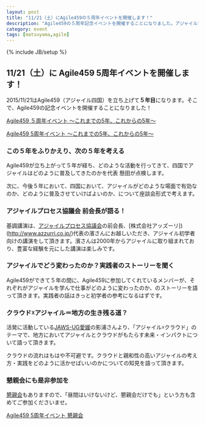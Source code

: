 ```yaml
---
layout: post
title: "11/21（土）にAgile459の５周年イベントを開催します！"
description: "Agile459の５周年記念イベントを開催することになりました。アジャイルプロセス協議会前会長 アッズーリ濱さんの講演、Agile459のメンバーの実践のストーリー、JAWS-UG愛媛代表影浦さんの「クラウド☓アジャイル」の講演、この５年のふりかえりと今後５年の四国におけるアジャイル普及の道のりを考えます。"
category: event
tags: [matsuyama,agile]
---
```

{% include JB/setup %}

## 11/21（土）に Agile459 5周年イベントを開催します！

2015/11/21はAgile459（アジャイル四国）を立ち上げて**５年目**になります。そこで、Agile459の記念イベントを開催することになりました！

[Agile459 ５周年イベント 〜これまでの5年、これからの5年〜](https://agile459.doorkeeper.jp/events/33225)

<a class="doorkeeper-registration-widget" href="https://agile459.doorkeeper.jp/events/33225">Agile459 5周年イベント 〜これまでの5年、これからの5年〜</a><script src="http://widgets.doorkeeper.jp/w/widget.js"></script>

### この５年をふりかえり、次の５年を考える

Agile459が立ち上がって５年が経ち、どのような活動を行ってきて、四国でアジャイルはどのように普及してきたのかを代表 懸田が点検します。

次に、今後５年において、四国において、アジャイルがどのような場面で有効なのか、どのように普及させていけばよいのか、について座談会形式で考えます。

### アジャイルプロセス協議会 前会長が語る！

基調講演は、[アジャイルプロセス協議会](http://www.agileprocess.jp/)の前会長、[株式会社アッズーリ])(http://www.azzurri.co.jp/)代表の濱さんにお越しいただき、アジャイル初学者向けの講演をして頂きます。濱さんは2000年からアジャイルに取り組まれており、豊富な経験を元にした講演は楽しみです。

### アジャイルでどう変わったのか？実践者のストーリーを聞く

Agile459ができて５年の間に、Agile459に参加してくれているメンバーが、それぞれがアジャイルを学んで仕事がどのように変わったのか、のストーリーを語って頂きます。実践者の話はきっと初学者の参考になるはずです。

### クラウド☓アジャイル＝地方の生き残る道？

活発に活動している[JAWS-UG愛媛](https://jawsug-ehime.doorkeeper.jp/)の影浦さんより、「アジャイル☓クラウド」のテーマで、地方においてアジャイルとクラウドがもたらす未来・インパクトについて語って頂きます。

クラウドの流れはもはや不可避です。クラウドと親和性の高いアジャイルの考え方・実践をどのように活かせばいいのかについての知見を語って頂きます。

### 懇親会にも是非参加を

[懇親会](https://agile459.doorkeeper.jp/events/34468)もありますので、「昼間はいけないけど、懇親会だけでも」という方も含めてご参加くださいませ。

<a class="doorkeeper-registration-widget" href="https://agile459.doorkeeper.jp/events/34468">Agile459 5周年イベント 懇親会</a><script src="http://widgets.doorkeeper.jp/w/widget.js"></script>

